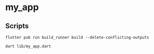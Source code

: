 # my_app

## Scripts
```
flutter pub run build_runner build --delete-conflicting-outputs
```

```
dart lib/my_app.dart
```
